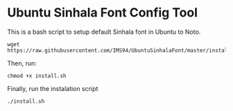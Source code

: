 # Ubuntu Sinhala Font Config Tool

This is a bash script to setup default Sinhala font in Ubuntu to Noto.

```
wget https://raw.githubusercontent.com/IMS94/UbuntuSinhalaFont/master/install.sh
```
Then, run:
```
chmod +x install.sh
```

Finally, run the instalation script
```
./install.sh
```
